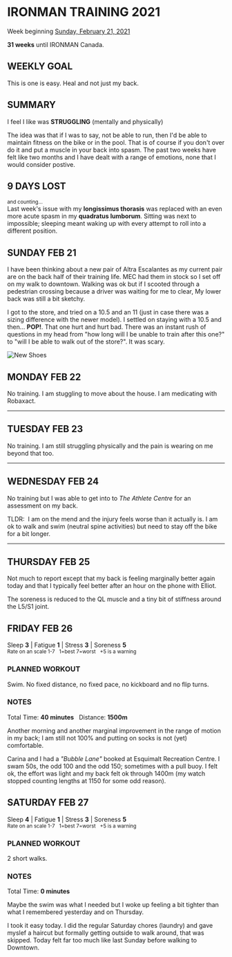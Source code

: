 # IRONMAN TRAINING 2021
Week beginning [Sunday, February 21, 2021](javascript:flick('sun');)

**31 weeks** until IRONMAN Canada.

## WEEKLY GOAL
This is one is easy.  Heal and not just my back.

## SUMMARY
I feel I like was **STRUGGLING** (mentally and physically)

The idea was that if I was to say, not be able to run, then I'd be able to maintain fitness on the bike or in the pool.  That is of course if you don't over do it and put a muscle in your back into spasm.  The past two weeks have felt like two months and I have dealt with a range of emotions, none that I would consider postive.

## 9 DAYS LOST
<sup>and counting...</sup><br />Last week's issue with my **longissimus thorasis** was replaced with an even more acute spasm in my **quadratus lumborum**.   Sitting was next to impossible; sleeping meant waking up with every attempt to roll into a different position.

<!---->
## SUNDAY FEB 21 

I have been thinking about a new pair of Altra Escalantes as my current pair are on the back half of their training life.  MEC had them in stock so I set off on my walk to downtown.  Walking was ok but if I scooted through a pedestrian crossing because a driver was waiting for me to clear, My lower back was still a bit sketchy.

I got to the store, and tried on a 10.5 and an 11 (just in case there was a sizing difference with the newer model).  I settled on staying with a 10.5 and then...  **POP!**. That one hurt and hurt bad.  There was an instant rush of questions in my head from "how long will I be unable to train after this one?" to "will I be able to walk out of the store?".  It was scary.

![New Shoes](/assets/jpg/escalante-2.5-340.jpeg)
<!---->
## MONDAY FEB 22
No training.   I am stuggling to move about the house.  I am medicating with Robaxact.

---
## TUESDAY FEB 23
No training.  I am still struggling physically and the pain is wearing on me beyond that too.

---
## WEDNESDAY FEB 24
No training but I was able to get into to _The Athlete Centre_ for an assessment on my back.  

TLDR:&nbsp; I am on the mend and the injury feels worse than it actually is.  I am ok to walk and swim (neutral spine activities) but need to stay off the bike for a bit longer.

---
## THURSDAY FEB 25
Not much to report except that my back is feeling marginally better again today and that I typically feel better after an hour on the phone with Elliot.

The soreness is reduced to the QL muscle and a tiny bit of stiffness around the L5/S1 joint.
<!---->
## FRIDAY FEB 26
Sleep **3** | Fatigue **1** | Stress **3** | Soreness **5**  
<sup>Rate on an scale 1-7 &nbsp; 1=best 7=worst &nbsp; +5 is a warning</sup>

### PLANNED WORKOUT
Swim.  No fixed distance, no fixed pace, no kickboard and no flip turns.

### NOTES
Total Time: **40 minutes** &nbsp; Distance: **1500m**

Another morning and another marginal improvement in the range of motion in my back; I am still not 100% and putting on socks is not (yet) comfortable.

Carina and I had a _"Bubble Lane"_ booked at Esquimalt Recreation Centre.  I swam 50s, the odd 100 and the odd 150; sometimes with a pull buoy.  I felt ok, the effort was light and my back felt ok through 1400m (my watch stopped counting lengths at 1150 for some odd reason).

<!---->
## SATURDAY FEB 27
Sleep **4** | Fatigue **1** | Stress **3** | Soreness **5**  
<sup>Rate on an scale 1-7 &nbsp; 1=best 7=worst &nbsp; +5 is a warning</sup>

### PLANNED WORKOUT
2 short walks.

### NOTES
Total Time: **0 minutes**

Maybe the swim was what I needed but I woke up feeling a bit tighter than what I remembered yesterday and on Thursday.

I took it easy today.  I did the regular Saturday chores (laundry) and gave myslef a haircut but formally getting outside to walk around, that was skipped.  Today felt far too much like last Sunday before walking to Downtown.